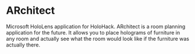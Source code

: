 # ARchitect
Microsoft HoloLens application for HoloHack. ARchitect is a room planning application for the future. It allows you to place holograms of furniture in any room and actually see what the room would look like if the furniture was actually there.
